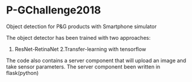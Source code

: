 # P-GChallenge2018
Object detection for P&amp;G products with Smartphone simulator

The object detector has been trained with two approaches:
1. ResNet-RetinaNet
2.Transfer-learning with tensorflow

The code also contains a server component that will upload an image and take sensor parameters. The server component been written in flask(python)
